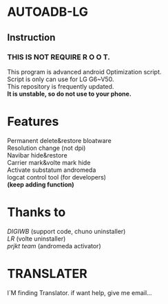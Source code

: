 # AUTOADB-LG
## Instruction  
### THIS IS NOT REQUIRE R O O T.  
  
  This program is advanced android Optimization script.  
  Script is only can use for LG G6~V50.    
  This repository is frequently updated.  
  **It is unstable, so do not use to your phone.**   
# Features
Permanent delete&restore bloatware  
Resolution change (not dpi)  
Navibar hide&restore  
Carrier mark&volte mark hide  
Activate substatum andromeda  
logcat control tool (for developers)  
**(keep adding function)**

# Thanks to
*DIGIWB* (support code, chuno uninstaller)  
*LR* (volte uninstaller)  
*prjkt team* (andromeda activator)

# TRANSLATER
I`M finding Translator.
if want help, give me email...
